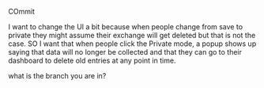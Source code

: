 COmmit 

I want to change the UI a bit because when people change from save to private they might assume their exchange will get deleted but that is not the case. SO I want that when people click the Private mode, a popup shows up saying that data will no longer be collected and that they can go to their dashboard to delete old entries at any point in time.

what is the branch you are in?
